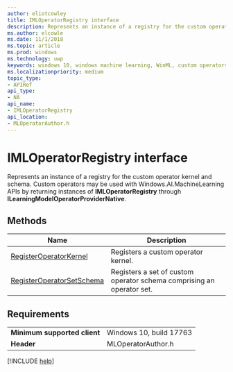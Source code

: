 ```yaml
---
author: eliotcowley
title: IMLOperatorRegistry interface
description: Represents an instance of a registry for the custom operator kernel and schema.
ms.author: elcowle
ms.date: 11/1/2018
ms.topic: article
ms.prod: windows
ms.technology: uwp
keywords: windows 10, windows machine learning, WinML, custom operators, IMLOperatorRegistry
ms.localizationpriority: medium
topic_type:
- APIRef
api_type:
- NA
api_name:
- IMLOperatorRegistry
api_location:
- MLOperatorAuthor.h
---
```


# IMLOperatorRegistry interface

Represents an instance of a registry for the custom operator kernel and schema. Custom operators may be used with Windows.AI.MachineLearning APIs by returning instances of **IMLOperatorRegistry** through **ILearningModelOperatorProviderNative**.

## Methods

| Name | Description |
|------|-------------|
| [RegisterOperatorKernel](IMLOperatorRegistry_RegisterOperatorKernel.md) | Registers a custom operator kernel. |
| [RegisterOperatorSetSchema](IMLOperatorRegistry_RegisterOperatorSetSchema.md) | Registers a set of custom operator schema comprising an operator set. |

## Requirements

| | |
|-|-|
| **Minimum supported client** | Windows 10, build 17763 |
| **Header** | MLOperatorAuthor.h |

[!INCLUDE [help](../includes/get-help.md)]
